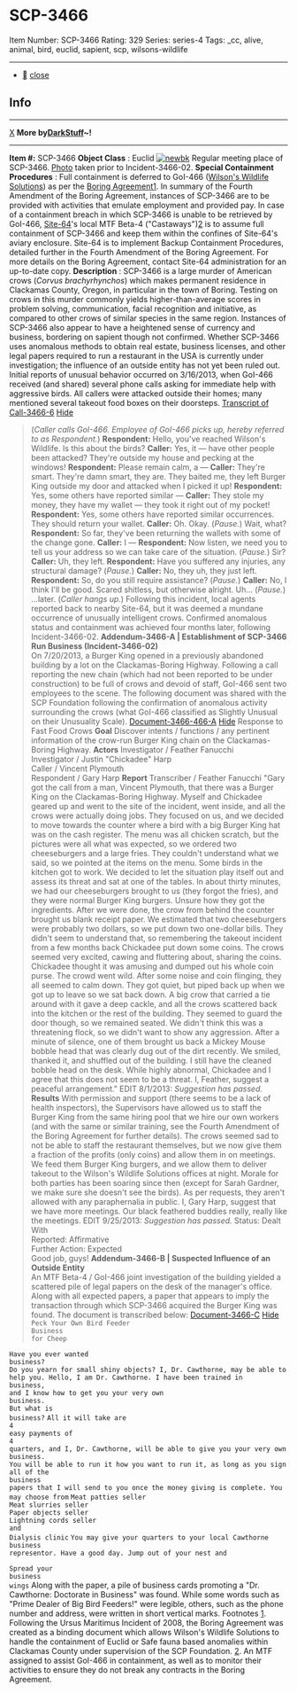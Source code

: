 # SCP-3466
Item Number: SCP-3466
Rating: 329
Series: series-4
Tags: _cc, alive, animal, bird, euclid, sapient, scp, wilsons-wildlife

---

  * [](javascript:;)
[close](javascript:;)
## Info
* * *
[X](javascript:;)
**More by[DarkStuff](/dr-k-stuff-s-personnel-file)~!**
* * *

**Item #:** SCP-3466
**Object Class** : Euclid
[![newbk](https://scp-wiki.wdfiles.com/local--resized-images/scp-3466/newbk/medium.jpg)](https://scp-wiki.wdfiles.com/local--files/scp-3466/newbk)
Regular meeting place of SCP-3466. [Photo](https://www.flickr.com/photos/10542402@N06/7319345790/) taken prior to Incident-3466-02.
**Special Containment Procedures** : Full containment is deferred to GoI-466 ([Wilson's Wildlife Solutions](/wilson-s-wildlife-solutions-hub)) as per the [Boring Agreement](/on-the-radar)[1](javascript:;). In summary of the Fourth Amendment of the Boring Agreement, instances of SCP-3466 are to be provided with activities that emulate employment and provided pay.
In case of a containment breach in which SCP-3466 is unable to be retrieved by GoI-466, [Site-64](http://www.scp-wiki.net/secure-facility-dossier-site-64)'s local MTF Beta-4 ("Castaways")[2](javascript:;) is to assume full containment of SCP-3466 and keep them within the confines of Site-64's aviary enclosure. Site-64 is to implement Backup Containment Procedures, detailed further in the Fourth Amendment of the Boring Agreement.
For more details on the Boring Agreement, contact Site-64 administration for an up-to-date copy.
**Description** : SCP-3466 is a large murder of American crows (_Corvus brachyrhynchos_) which makes permanent residence in Clackamas County, Oregon, in particular in the town of Boring. Testing on crows in this murder commonly yields higher-than-average scores in problem solving, communication, facial recognition and initiative, as compared to other crows of similar species in the same region. Instances of SCP-3466 also appear to have a heightened sense of currency and business, bordering on sapient though not confirmed. Whether SCP-3466 uses anomalous methods to obtain real estate, business licenses, and other legal papers required to run a restaurant in the USA is currently under investigation; the influence of an outside entity has not yet been ruled out.
Initial reports of unusual behavior occurred on 3/16/2013, when GoI-466 received (and shared) several phone calls asking for immediate help with aggressive birds. All callers were attacked outside their homes; many mentioned several takeout food boxes on their doorsteps.
[Transcript of Call-3466-6](javascript:;)
[Hide](javascript:;)
> (_Caller calls GoI-466. Employee of GoI-466 picks up, hereby referred to as Respondent._)
> **Respondent:** Hello, you've reached Wilson's Wildlife. Is this about the birds?
> **Caller:** Yes, it — have other people been attacked? They're outside my house and pecking at the windows!
> **Respondent:** Please remain calm, a —
> **Caller:** They're smart. They're damn smart, they are. They baited me, they left Burger King outside my door and attacked when I picked it up!
> **Respondent:** Yes, some others have reported similar —
> **Caller:** They stole my money, they have my wallet — they took it right out of my pocket!
> **Respondent:** Yes, some others have reported similar occurrences. They should return your wallet.
> **Caller:** Oh. Okay. (_Pause._) Wait, what?
> **Respondent:** So far, they've been returning the wallets with some of the change gone.
> **Caller:** I —
> **Respondent:** Now listen, we need you to tell us your address so we can take care of the situation. (_Pause._) Sir?
> **Caller:** Uh, they left.
> **Respondent:** Have you suffered any injuries, any structural damage?
> (_Pause._)
> **Caller:** No, they uh, they just left.
> **Respondent:** So, do you still require assistance?
> (_Pause._)
> **Caller:** No, I think I'll be good. Scared shitless, but otherwise alright. Uh… (_Pause._) …later.
> (_Caller hangs up._)
Following this incident, local agents reported back to nearby Site-64, but it was deemed a mundane occurrence of unusually intelligent crows. Confirmed anomalous status and containment was achieved four months later, following Incident-3466-02.
**Addendum-3466-A | Establishment of SCP-3466 Run Business (Incident-3466-02)**  
On 7/20/2013, a Burger King opened in a previously abandoned building by a lot on the Clackamas-Boring Highway. Following a call reporting the new chain (which had not been reported to be under construction) to be full of crows and devoid of staff, GoI-466 sent two employees to the scene. The following document was shared with the SCP Foundation following the confirmation of anomalous activity surrounding the crows (what GoI-466 classified as Slightly Unusual on their Unusuality Scale).
[Document-3466-466-A](javascript:;)
[Hide](javascript:;)
Response to Fast Food Crows
**Goal**
Discover intents / functions / any pertinent information of the crow-run Burger King chain on the Clackamas-Boring Highway.
**Actors**
Investigator / Feather Fanucchi  
Investigator / Justin "Chickadee" Harp  
Caller / Vincent Plymouth  
Respondent / Gary Harp
**Report**
Transcriber / Feather Fanucchi
"Gary got the call from a man, Vincent Plymouth, that there was a Burger King on the Clackamas-Boring Highway. Myself and Chickadee geared up and went to the site of the incident, went inside, and all the crows were actually doing jobs. They focused on us, and we decided to move towards the counter where a bird with a big Burger King hat was on the cash register. The menu was all chicken scratch, but the pictures were all what was expected, so we ordered two cheeseburgers and a large fries. They couldn't understand what we said, so we pointed at the items on the menu. Some birds in the kitchen got to work.
We decided to let the situation play itself out and assess its threat and sat at one of the tables. In about thirty minutes, we had our cheeseburgers brought to us (they forgot the fries), and they were normal Burger King burgers. Unsure how they got the ingredients. After we were done, the crow from behind the counter brought us blank receipt paper. We estimated that two cheeseburgers were probably two dollars, so we put down two one-dollar bills. They didn't seem to understand that, so remembering the takeout incident from a few months back Chickadee put down some coins.
The crows seemed very excited, cawing and fluttering about, sharing the coins. Chickadee thought it was amusing and dumped out his whole coin purse. The crowd went wild. After some noise and coin flinging, they all seemed to calm down. They got quiet, but piped back up when we got up to leave so we sat back down. A big crow that carried a tie around with it gave a deep cackle, and all the crows scattered back into the kitchen or the rest of the building. They seemed to guard the door though, so we remained seated. We didn't think this was a threatening flock, so we didn't want to show any aggression. After a minute of silence, one of them brought us back a Mickey Mouse bobble head that was clearly dug out of the dirt recently. We smiled, thanked it, and shuffled out of the building. I still have the cleaned bobble head on the desk. While highly abnormal, Chickadee and I agree that this does not seem to be a threat. I, Feather, suggest a peaceful arrangement."
EDIT 8/1/2013: _Suggestion has passed._
**Results**
With permission and support (there seems to be a lack of health inspectors), the Supervisors have allowed us to staff the Burger King from the same hiring pool that we hire our own workers (and with the same or similar training, see the Fourth Amendment of the Boring Agreement for further details). The crows seemed sad to not be able to staff the restaurant themselves, but we now give them a fraction of the profits (only coins) and allow them in on meetings. We feed them Burger King burgers, and we allow them to deliver takeout to the Wilson's Wildlife Solutions offices at night. Morale for both parties has been soaring since then (except for Sarah Gardner, we make sure she doesn't see the birds).
As per requests, they aren't allowed with any paraphernalia in public. I, Gary Harp, suggest that we have more meetings. Our black feathered buddies really, really like the meetings.
EDIT 9/25/2013: _Suggestion has passed._
Status: Dealt With  
Reported: Affirmative  
Further Action: Expected  
Good job, guys!
**Addendum-3466-B | Suspected Influence of an Outside Entity**  
An MTF Beta-4 / GoI-466 joint investigation of the building yielded a scattered pile of legal papers on the desk of the manager's office. Along with all expected papers, a paper that appears to imply the transaction through which SCP-3466 acquired the Burger King was found. The document is transcribed below:
[Document-3466-C](javascript:;)
[Hide](javascript:;)
`Peck Your Own Bird Feeder`  
`Business`  
`for Cheep`
  
`Have you ever wanted`  
`business?`  
`Do you yearn for small shiny objects? I, Dr. Cawthorne, may be able to help you. Hello, I am Dr. Cawthorne. I have been trained in`  
`business,`  
`and I know how to get you your very own`  
`business.`  
`But what is`  
`business?`
`All it will take are`  
`4`  
`easy payments of`  
`4`  
`quarters, and I, Dr. Cawthorne, will be able to give you your very own  
business.`  
`You will be able to run it how you want to run it, as long as you sign all of the`  
`business`  
`papers that I will send to you once the money giving is complete. You may choose from`
`Meat patties seller`  
`Meat slurries seller`  
`Paper objects seller`  
`Lightning cords seller`  
`and`  
`Dialysis clinic`
`You may give your quarters to your local Cawthorne`  
`business`  
`representor. Have a good day. Jump out of your nest and`  

`Spread your`  
`business`  
`wings`
Along with the paper, a pile of business cards promoting a "Dr. Cawthorne: Doctorate in Business" was found. While some words such as "Prime Dealer of Big Bird Feeders!" were legible, others, such as the phone number and address, were written in short vertical marks.
Footnotes
[1](javascript:;). Following the Ursus Maritimus Incident of 2008, the Boring Agreement was created as a binding document which allows Wilson's Wildlife Solutions to handle the containment of Euclid or Safe fauna based anomalies within Clackamas County under supervision of the SCP Foundation.
[2](javascript:;). An MTF assigned to assist GoI-466 in containment, as well as to monitor their activities to ensure they do not break any contracts in the Boring Agreement.